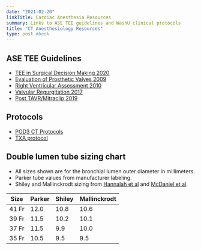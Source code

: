 ```yaml
---
date: "2021-02-20"
linkTitle: Cardiac Anesthesia Resources
summary: Links to ASE TEE guidelines and WashU clinical protocols
title: "CT Anesthesiology Resources"
type: post #book
---
```


## ASE TEE Guidelines
- [TEE in Surgical Decision Making 2020](https://www.asecho.org/wp-content/uploads/2020/06/TEE-Surgical-Decision-Making_June2020.pdf)
- [Evaluation of Prosthetic Valves 2009](https://www.onlinejase.com/article/S0894-7317(09)00676-2/pdf)
- [Right Ventricular Assessment 2010](https://www.onlinejase.com/article/S0894-7317(10)00434-7/pdf)
- [Valvular Regurgitation 2017](https://www.asecho.org/wp-content/uploads/2017/04/2017VavularRegurgitationGuideline.pdf)
- [Post TAVR/Mitraclip 2019](https://www.asecho.org/wp-content/uploads/2019/04/Percutaneous-VR_2019.pdf)

## Protocols
- [POD3 CT Protocols](https://collaboration.wustl.edu/depts/anest/Anesthesiology/BJHClinicalAreas/POD3CT/default.aspx)
- [TXA protocol](https://collaboration.wustl.edu/depts/anest/Anesthesiology/BJHClinicalAreas/POD3CT/Shared%20Documents/Tranexamic%20Acid%20CPB%20Protocol.pdf)

## Double lumen tube sizing chart

- All sizes shown are for the bronchial lumen outer diameter in millimeters. 
- Parker tube values from manufacturer labeling. 
- Shiley and Mallinckrodt sizing from [Hannalah et al](https://doi.org/10.1016/S1053-0770(97)90208-1) and [McDaniel et al](https://www.apsf.org/article/double-lumen-endotracheal-endobronchial-tube-diameter-size-indicators-on-packaging-remain-suboptimal/).

| Size | Parker | Shiley | Mallinckrodt |
| ---  | ------ | ------ | ------------ |
| 41 Fr |	12.0 | 10.8 | 10.6 |
| 39 Fr	| 11.5 | 10.2 | 10.1 |
| 37 Fr	| 11.5 | 9.9  | 10.0 |
| 35 Fr	| 10.5 | 9.5  |  9.5 |

